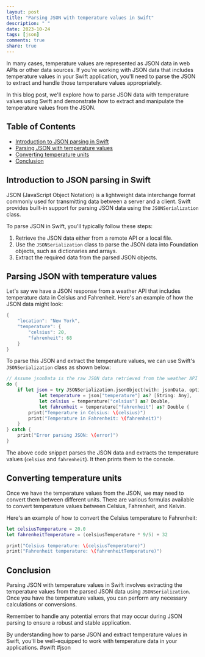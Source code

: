 ```yaml
---
layout: post
title: "Parsing JSON with temperature values in Swift"
description: " "
date: 2023-10-24
tags: [json]
comments: true
share: true
---
```


In many cases, temperature values are represented as JSON data in web APIs or other data sources. If you're working with JSON data that includes temperature values in your Swift application, you'll need to parse the JSON to extract and handle those temperature values appropriately.

In this blog post, we'll explore how to parse JSON data with temperature values using Swift and demonstrate how to extract and manipulate the temperature values from the JSON.

## Table of Contents
- [Introduction to JSON parsing in Swift](#introduction-to-json-parsing-in-swift)
- [Parsing JSON with temperature values](#parsing-json-with-temperature-values)
- [Converting temperature units](#converting-temperature-units)
- [Conclusion](#conclusion)

## Introduction to JSON parsing in Swift

JSON (JavaScript Object Notation) is a lightweight data interchange format commonly used for transmitting data between a server and a client. Swift provides built-in support for parsing JSON data using the `JSONSerialization` class.

To parse JSON in Swift, you'll typically follow these steps:

1. Retrieve the JSON data either from a remote API or a local file.
2. Use the `JSONSerialization` class to parse the JSON data into Foundation objects, such as dictionaries and arrays.
3. Extract the required data from the parsed JSON objects.

## Parsing JSON with temperature values

Let's say we have a JSON response from a weather API that includes temperature data in Celsius and Fahrenheit. Here's an example of how the JSON data might look:

```swift
{
    "location": "New York",
    "temperature": {
        "celsius": 20,
        "fahrenheit": 68
    }
}
```

To parse this JSON and extract the temperature values, we can use Swift's `JSONSerialization` class as shown below:

```swift
// Assume jsonData is the raw JSON data retrieved from the weather API
do {
    if let json = try JSONSerialization.jsonObject(with: jsonData, options: []) as? [String: Any],
            let temperature = json["temperature"] as? [String: Any],
            let celsius = temperature["celsius"] as? Double,
            let fahrenheit = temperature["fahrenheit"] as? Double {
        print("Temperature in Celsius: \(celsius)")
        print("Temperature in Fahrenheit: \(fahrenheit)")
    }
} catch {
    print("Error parsing JSON: \(error)")
}
```

The above code snippet parses the JSON data and extracts the temperature values (`celsius` and `fahrenheit`). It then prints them to the console.

## Converting temperature units

Once we have the temperature values from the JSON, we may need to convert them between different units. There are various formulas available to convert temperature values between Celsius, Fahrenheit, and Kelvin.

Here's an example of how to convert the Celsius temperature to Fahrenheit:

```swift
let celsiusTemperature = 20.0
let fahrenheitTemperature = (celsiusTemperature * 9/5) + 32

print("Celsius temperature: \(celsiusTemperature)")
print("Fahrenheit temperature: \(fahrenheitTemperature)")
```

## Conclusion

Parsing JSON with temperature values in Swift involves extracting the temperature values from the parsed JSON data using `JSONSerialization`. Once you have the temperature values, you can perform any necessary calculations or conversions.

Remember to handle any potential errors that may occur during JSON parsing to ensure a robust and stable application.

By understanding how to parse JSON and extract temperature values in Swift, you'll be well-equipped to work with temperature data in your applications. #swift #json